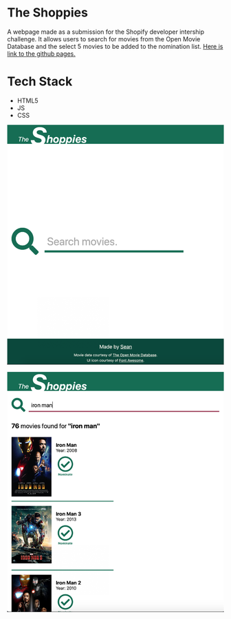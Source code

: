 # The Shoppies #
A webpage made as a submission for the Shopify developer intership challenge. It allows users to search for movies from the Open Movie Database and the select 5 movies to be added to the nomination list. [Here is link to the github pages.](https://nx915.github.io/the-shoppies)

# Tech Stack #
- HTML5
- JS
- CSS

![Searchbar screenshot](./docs/Search-Screenshot.png "Searchbar screenshot")

![Searchbar screenshot](./docs/Result-Screenshot.png "Searchbar screenshot")

